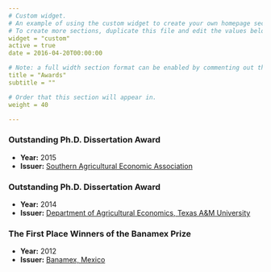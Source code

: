 ```yaml
---
# Custom widget.
# An example of using the custom widget to create your own homepage section.
# To create more sections, duplicate this file and edit the values below as desired.
widget = "custom"
active = true
date = 2016-04-20T00:00:00

# Note: a full width section format can be enabled by commenting out the `title` and `subtitle` with a `#`.
title = "Awards"
subtitle = ""

# Order that this section will appear in.
weight = 40

---
```


### __Outstanding Ph.D. Dissertation Award__

- __Year:__ 2015
- __Issuer:__ [Southern Agricultural Economic Association](https://www.saea.org/awards/)

### __Outstanding Ph.D. Dissertation Award__

- __Year:__ 2014
- __Issuer:__ [Department of Agricultural Economics, Texas A&M University](https://agecon.tamu.edu/)

### __The First Place Winners of the Banamex Prize__

- __Year:__ 2012
- __Issuer:__ [Banamex, Mexico](https://www.banamex.com/premioeconomia/pdf/historico-premio-citibanamex-economia.pdf)